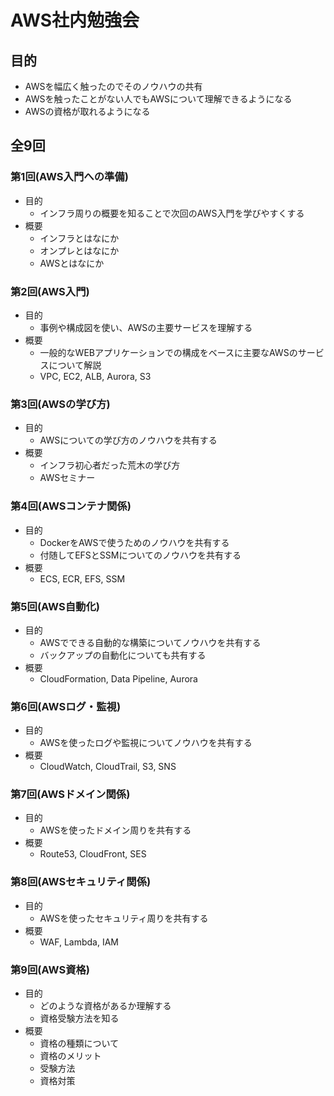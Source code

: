 # AWS社内勉強会

## 目的
- AWSを幅広く触ったのでそのノウハウの共有
- AWSを触ったことがない人でもAWSについて理解できるようになる
- AWSの資格が取れるようになる

## 全9回
### 第1回(AWS入門への準備)
- 目的
  - インフラ周りの概要を知ることで次回のAWS入門を学びやすくする
- 概要
  - インフラとはなにか
  - オンプレとはなにか
  - AWSとはなにか

### 第2回(AWS入門)
- 目的
  - 事例や構成図を使い、AWSの主要サービスを理解する
- 概要
  - 一般的なWEBアプリケーションでの構成をベースに主要なAWSのサービスについて解説
  - VPC, EC2, ALB, Aurora, S3

### 第3回(AWSの学び方)
- 目的
  - AWSについての学び方のノウハウを共有する
- 概要
  - インフラ初心者だった荒木の学び方
  - AWSセミナー

### 第4回(AWSコンテナ関係)
- 目的
  - DockerをAWSで使うためのノウハウを共有する
  - 付随してEFSとSSMについてのノウハウを共有する
- 概要
  - ECS, ECR, EFS, SSM

### 第5回(AWS自動化)
- 目的
  - AWSでできる自動的な構築についてノウハウを共有する
  - バックアップの自動化についても共有する
- 概要
  - CloudFormation, Data Pipeline, Aurora

### 第6回(AWSログ・監視)
- 目的
  - AWSを使ったログや監視についてノウハウを共有する
- 概要
  - CloudWatch, CloudTrail, S3, SNS

### 第7回(AWSドメイン関係)
- 目的
  - AWSを使ったドメイン周りを共有する
- 概要
  - Route53, CloudFront, SES

### 第8回(AWSセキュリティ関係)
- 目的
  - AWSを使ったセキュリティ周りを共有する
- 概要
  - WAF, Lambda, IAM

### 第9回(AWS資格)
- 目的
  - どのような資格があるか理解する
  - 資格受験方法を知る
- 概要
  - 資格の種類について
  - 資格のメリット
  - 受験方法
  - 資格対策
